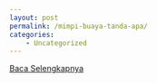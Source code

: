 ```yaml
---
layout: post
permalink: /mimpi-buaya-tanda-apa/
categories:
    - Uncategorized
---
```


[Baca Selengkapnya](/10)